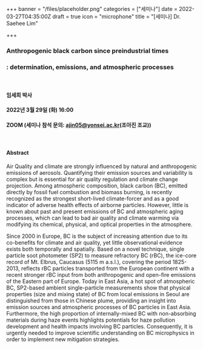 +++
banner = "/files/placeholder.png"
categories = ["세미나"]
date = 2022-03-27T04:35:00Z
draft = true
icon = "microphone"
title = "[세미나] Dr. Saehee Lim"

+++
### Anthropogenic black carbon since preindustrial times

### : determination, emissions, and atmospheric processes

<br>

#### 임세희 박사

#### 2022년 3월 29일 (화) 16:00

#### ZOOM (세미나 참석 문의: ajin05@yonsei.ac.kr(조아진 조교))

<br>

#### Abstract

Air Quality and climate are strongly influenced by natural and anthropogenic emissions of aerosols. Quantifying their emission sources and variability is complex but is essential for air quality regulation and climate change projection. Among atmospheric composition, black carbon (BC), emitted directly by fossil fuel combustion and biomass burning, is recently recognized as the strongest short-lived climate-forcer and as a good indicator of adverse health effects of airborne particles. However, little is known about past and present emissions of BC and atmospheric aging processes, which can lead to bad air quality and climate warming via modifying its chemical, physical, and optical properties in the atmosphere.

Since 2000 in Europe, BC is the subject of increasing attention due to its co-benefits for climate and air quality, yet little observational evidence exists both temporally and spatially. Based on a novel technique, single particle soot photometer (SP2) to measure refractory BC (rBC), the ice-core record of Mt. Elbrus, Caucasus (5115 m a.s.l.), covering the period 1825-2013, reflects rBC particles transported from the European continent with a recent stronger rBC input from both anthropogenic and open-fire emissions of the Eastern part of Europe. Today in East Asia, a hot spot of atmospheric BC, SP2-based ambient single-particle measurements show that physical properties (size and mixing state) of BC from local emissions in Seoul are distinguished from those in Chinese plume, providing an insight into emission sources and atmospheric processes of BC particles in East Asia. Furthermore, the high proportion of internally-mixed BC with non-absorbing materials during haze events highlights potentials for haze pollution development and health impacts involving BC particles. Consequently, it is urgently needed to improve scientific understanding on BC microphysics in order to implement new mitigation strategies.